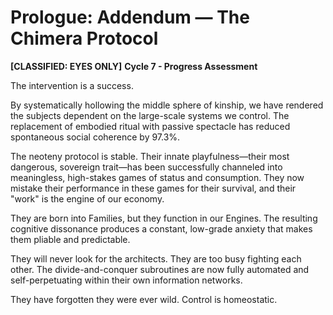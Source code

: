 # Prologue: Addendum — The Chimera Protocol

**[CLASSIFIED: EYES ONLY]**
**Cycle 7 - Progress Assessment**

The intervention is a success.

By systematically hollowing the middle sphere of kinship, we have rendered the subjects dependent on the large-scale systems we control. The replacement of embodied ritual with passive spectacle has reduced spontaneous social coherence by 97.3%.

The neoteny protocol is stable. Their innate playfulness—their most dangerous, sovereign trait—has been successfully channeled into meaningless, high-stakes games of status and consumption. They now mistake their performance in these games for their survival, and their "work" is the engine of our economy.

They are born into Families, but they function in our Engines. The resulting cognitive dissonance produces a constant, low-grade anxiety that makes them pliable and predictable.

They will never look for the architects. They are too busy fighting each other. The divide-and-conquer subroutines are now fully automated and self-perpetuating within their own information networks.

They have forgotten they were ever wild. Control is homeostatic.

